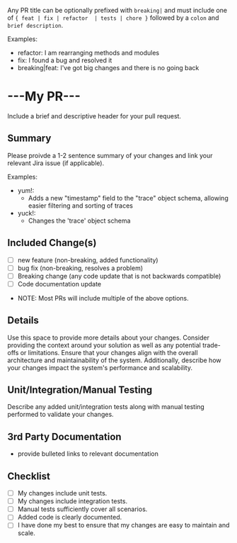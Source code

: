 Any PR title can be optionally prefixed with `breaking|` and must include one of `{ feat | fix | refactor  | tests | chore }` followed by a `colon` and `brief description`.

Examples:
* refactor: I am rearranging methods and modules
* fix: I found a bug and resolved it
* breaking|feat: I've got big changes and there is no going back

# ---My PR---

Include a brief and descriptive header for your pull request.

## Summary

Please proivde a 1-2 sentence summary of your changes and link your relevant Jira issue (if applicable).

Examples:
* yum!:
  * Adds a new "timestamp" field to the "trace" object schema, allowing easier filtering and sorting of traces
* yuck!:
  * Changes the 'trace' object schema

## Included Change(s)
- [ ] new feature (non-breaking, added functionality)
- [ ] bug fix (non-breaking, resolves a problem)
- [ ] Breaking change (any code update that is not backwards compatible)
- [ ] Code documentation update

* NOTE: Most PRs will include multiple of the above options.

## Details

Use this space to provide more details about your changes. Consider providing the context around your solution as well as any potential trade-offs or limitations. Ensure that your changes align with the overall architecture and maintainability of the system. Additionally, describe how your changes impact the system's performance and scalability.

## Unit/Integration/Manual Testing

Describe any added unit/integration tests along with manual testing performed to validate your changes.

## 3rd Party Documentation

* provide bulleted links to relevant documentation

## Checklist
- [ ] My changes include unit tests.
- [ ] My changes include integration tests.
- [ ] Manual tests sufficiently cover all scenarios.
- [ ] Added code is clearly documented.
- [ ] I have done my best to ensure that my changes are easy to maintain and scale.

